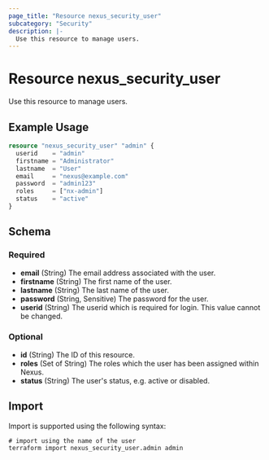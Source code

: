 ```yaml
---
page_title: "Resource nexus_security_user"
subcategory: "Security"
description: |-
  Use this resource to manage users.
---
```

# Resource nexus_security_user
Use this resource to manage users.
## Example Usage
```terraform
resource "nexus_security_user" "admin" {
  userid    = "admin"
  firstname = "Administrator"
  lastname  = "User"
  email     = "nexus@example.com"
  password  = "admin123"
  roles     = ["nx-admin"]
  status    = "active"
}
```
<!-- schema generated by tfplugindocs -->
## Schema

### Required

- **email** (String) The email address associated with the user.
- **firstname** (String) The first name of the user.
- **lastname** (String) The last name of the user.
- **password** (String, Sensitive) The password for the user.
- **userid** (String) The userid which is required for login. This value cannot be changed.

### Optional

- **id** (String) The ID of this resource.
- **roles** (Set of String) The roles which the user has been assigned within Nexus.
- **status** (String) The user's status, e.g. active or disabled.
## Import
Import is supported using the following syntax:
```shell
# import using the name of the user
terraform import nexus_security_user.admin admin
```
